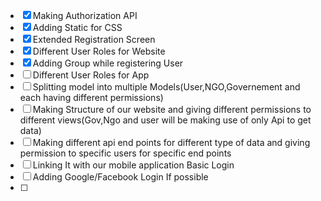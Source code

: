 - [x] Making Authorization API
- [x] Adding Static for CSS
- [x] Extended Registration Screen
- [x] Different User Roles for Website
- [x] Adding Group while registering User
- [ ] Different User Roles for App
- [ ] Splitting model into multiple Models(User,NGO,Governement and each having different permissions)
- [ ] Making Structure of our website and giving different permissions to different views(Gov,Ngo and user will be making use of only Api to get data)
- [ ] Making different api end points for different type of data and giving permission to specific users for specific end points
- [ ] Linking It with our mobile application Basic Login
- [ ] Adding Google/Facebook Login If possible
- [ ]